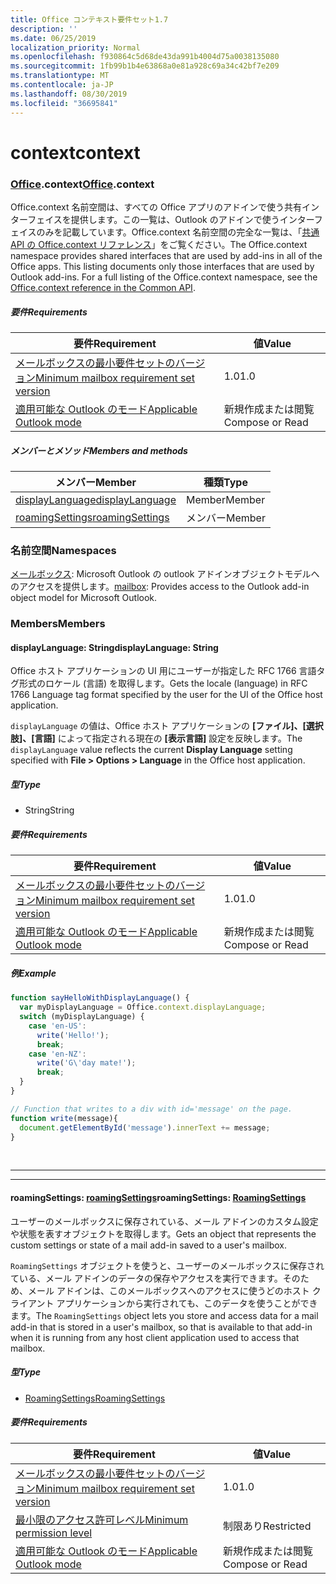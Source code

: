 ```yaml
---
title: Office コンテキスト要件セット1.7
description: ''
ms.date: 06/25/2019
localization_priority: Normal
ms.openlocfilehash: f930864c5d68de43da991b4004d75a0038135080
ms.sourcegitcommit: 1fb99b1b4e63868a0e81a928c69a34c42bf7e209
ms.translationtype: MT
ms.contentlocale: ja-JP
ms.lasthandoff: 08/30/2019
ms.locfileid: "36695841"
---
```

# <a name="context"></a><span data-ttu-id="5c96f-102">context</span><span class="sxs-lookup"><span data-stu-id="5c96f-102">context</span></span>

### <a name="officeofficemdcontext"></a><span data-ttu-id="5c96f-103">[Office](Office.md).context</span><span class="sxs-lookup"><span data-stu-id="5c96f-103">[Office](Office.md).context</span></span>

<span data-ttu-id="5c96f-p101">Office.context 名前空間は、すべての Office アプリのアドインで使う共有インターフェイスを提供します。この一覧は、Outlook のアドインで使うインターフェイスのみを記載しています。Office.context 名前空間の完全な一覧は、「[共通 API の Office.context リファレンス](/javascript/api/office/office.context)」をご覧ください。</span><span class="sxs-lookup"><span data-stu-id="5c96f-p101">The Office.context namespace provides shared interfaces that are used by add-ins in all of the Office apps. This listing documents only those interfaces that are used by Outlook add-ins. For a full listing of the Office.context namespace, see the [Office.context reference in the Common API](/javascript/api/office/office.context).</span></span>

##### <a name="requirements"></a><span data-ttu-id="5c96f-106">要件</span><span class="sxs-lookup"><span data-stu-id="5c96f-106">Requirements</span></span>

|<span data-ttu-id="5c96f-107">要件</span><span class="sxs-lookup"><span data-stu-id="5c96f-107">Requirement</span></span>| <span data-ttu-id="5c96f-108">値</span><span class="sxs-lookup"><span data-stu-id="5c96f-108">Value</span></span>|
|---|---|
|[<span data-ttu-id="5c96f-109">メールボックスの最小要件セットのバージョン</span><span class="sxs-lookup"><span data-stu-id="5c96f-109">Minimum mailbox requirement set version</span></span>](/office/dev/add-ins/reference/requirement-sets/outlook-api-requirement-sets)| <span data-ttu-id="5c96f-110">1.0</span><span class="sxs-lookup"><span data-stu-id="5c96f-110">1.0</span></span>|
|[<span data-ttu-id="5c96f-111">適用可能な Outlook のモード</span><span class="sxs-lookup"><span data-stu-id="5c96f-111">Applicable Outlook mode</span></span>](/outlook/add-ins/#extension-points)| <span data-ttu-id="5c96f-112">新規作成または閲覧</span><span class="sxs-lookup"><span data-stu-id="5c96f-112">Compose or Read</span></span>|

##### <a name="members-and-methods"></a><span data-ttu-id="5c96f-113">メンバーとメソッド</span><span class="sxs-lookup"><span data-stu-id="5c96f-113">Members and methods</span></span>

| <span data-ttu-id="5c96f-114">メンバー</span><span class="sxs-lookup"><span data-stu-id="5c96f-114">Member</span></span> | <span data-ttu-id="5c96f-115">種類</span><span class="sxs-lookup"><span data-stu-id="5c96f-115">Type</span></span> |
|--------|------|
| [<span data-ttu-id="5c96f-116">displayLanguage</span><span class="sxs-lookup"><span data-stu-id="5c96f-116">displayLanguage</span></span>](#displaylanguage-string) | <span data-ttu-id="5c96f-117">Member</span><span class="sxs-lookup"><span data-stu-id="5c96f-117">Member</span></span> |
| [<span data-ttu-id="5c96f-118">roamingSettings</span><span class="sxs-lookup"><span data-stu-id="5c96f-118">roamingSettings</span></span>](#roamingsettings-roamingsettings) | <span data-ttu-id="5c96f-119">メンバー</span><span class="sxs-lookup"><span data-stu-id="5c96f-119">Member</span></span> |

### <a name="namespaces"></a><span data-ttu-id="5c96f-120">名前空間</span><span class="sxs-lookup"><span data-stu-id="5c96f-120">Namespaces</span></span>

<span data-ttu-id="5c96f-121">[メールボックス](office.context.mailbox.md): Microsoft Outlook の outlook アドインオブジェクトモデルへのアクセスを提供します。</span><span class="sxs-lookup"><span data-stu-id="5c96f-121">[mailbox](office.context.mailbox.md): Provides access to the Outlook add-in object model for Microsoft Outlook.</span></span>

### <a name="members"></a><span data-ttu-id="5c96f-122">Members</span><span class="sxs-lookup"><span data-stu-id="5c96f-122">Members</span></span>

#### <a name="displaylanguage-string"></a><span data-ttu-id="5c96f-123">displayLanguage: String</span><span class="sxs-lookup"><span data-stu-id="5c96f-123">displayLanguage: String</span></span>

<span data-ttu-id="5c96f-124">Office ホスト アプリケーションの UI 用にユーザーが指定した RFC 1766 言語タグ形式のロケール (言語) を取得します。</span><span class="sxs-lookup"><span data-stu-id="5c96f-124">Gets the locale (language) in RFC 1766 Language tag format specified by the user for the UI of the Office host application.</span></span>

<span data-ttu-id="5c96f-125">`displayLanguage` の値は、Office ホスト アプリケーションの **[ファイル]、[選択肢]、[言語]** によって指定される現在の **[表示言語]** 設定を反映します。</span><span class="sxs-lookup"><span data-stu-id="5c96f-125">The `displayLanguage` value reflects the current **Display Language** setting specified with **File > Options > Language** in the Office host application.</span></span>

##### <a name="type"></a><span data-ttu-id="5c96f-126">型</span><span class="sxs-lookup"><span data-stu-id="5c96f-126">Type</span></span>

*   <span data-ttu-id="5c96f-127">String</span><span class="sxs-lookup"><span data-stu-id="5c96f-127">String</span></span>

##### <a name="requirements"></a><span data-ttu-id="5c96f-128">要件</span><span class="sxs-lookup"><span data-stu-id="5c96f-128">Requirements</span></span>

|<span data-ttu-id="5c96f-129">要件</span><span class="sxs-lookup"><span data-stu-id="5c96f-129">Requirement</span></span>| <span data-ttu-id="5c96f-130">値</span><span class="sxs-lookup"><span data-stu-id="5c96f-130">Value</span></span>|
|---|---|
|[<span data-ttu-id="5c96f-131">メールボックスの最小要件セットのバージョン</span><span class="sxs-lookup"><span data-stu-id="5c96f-131">Minimum mailbox requirement set version</span></span>](/office/dev/add-ins/reference/requirement-sets/outlook-api-requirement-sets)| <span data-ttu-id="5c96f-132">1.0</span><span class="sxs-lookup"><span data-stu-id="5c96f-132">1.0</span></span>|
|[<span data-ttu-id="5c96f-133">適用可能な Outlook のモード</span><span class="sxs-lookup"><span data-stu-id="5c96f-133">Applicable Outlook mode</span></span>](/outlook/add-ins/#extension-points)| <span data-ttu-id="5c96f-134">新規作成または閲覧</span><span class="sxs-lookup"><span data-stu-id="5c96f-134">Compose or Read</span></span>|

##### <a name="example"></a><span data-ttu-id="5c96f-135">例</span><span class="sxs-lookup"><span data-stu-id="5c96f-135">Example</span></span>

```js
function sayHelloWithDisplayLanguage() {
  var myDisplayLanguage = Office.context.displayLanguage;
  switch (myDisplayLanguage) {
    case 'en-US':
      write('Hello!');
      break;
    case 'en-NZ':
      write('G\'day mate!');
      break;
  }
}

// Function that writes to a div with id='message' on the page.
function write(message){
  document.getElementById('message').innerText += message;
}
```

<br>

---
---

#### <a name="roamingsettings-roamingsettingsjavascriptapioutlookofficeroamingsettingsviewoutlook-js-17"></a><span data-ttu-id="5c96f-136">roamingSettings: [roamingSettings](/javascript/api/outlook/office.RoamingSettings?view=outlook-js-1.7)</span><span class="sxs-lookup"><span data-stu-id="5c96f-136">roamingSettings: [RoamingSettings](/javascript/api/outlook/office.RoamingSettings?view=outlook-js-1.7)</span></span>

<span data-ttu-id="5c96f-137">ユーザーのメールボックスに保存されている、メール アドインのカスタム設定や状態を表すオブジェクトを取得します。</span><span class="sxs-lookup"><span data-stu-id="5c96f-137">Gets an object that represents the custom settings or state of a mail add-in saved to a user's mailbox.</span></span>

<span data-ttu-id="5c96f-138">`RoamingSettings` オブジェクトを使うと、ユーザーのメールボックスに保存されている、メール アドインのデータの保存やアクセスを実行できます。そのため、メール アドインは、このメールボックスへのアクセスに使うどのホスト クライアント アプリケーションから実行されても、このデータを使うことができます。</span><span class="sxs-lookup"><span data-stu-id="5c96f-138">The `RoamingSettings` object lets you store and access data for a mail add-in that is stored in a user's mailbox, so that is available to that add-in when it is running from any host client application used to access that mailbox.</span></span>

##### <a name="type"></a><span data-ttu-id="5c96f-139">型</span><span class="sxs-lookup"><span data-stu-id="5c96f-139">Type</span></span>

*   [<span data-ttu-id="5c96f-140">RoamingSettings</span><span class="sxs-lookup"><span data-stu-id="5c96f-140">RoamingSettings</span></span>](/javascript/api/outlook/office.RoamingSettings?view=outlook-js-1.7)

##### <a name="requirements"></a><span data-ttu-id="5c96f-141">要件</span><span class="sxs-lookup"><span data-stu-id="5c96f-141">Requirements</span></span>

|<span data-ttu-id="5c96f-142">要件</span><span class="sxs-lookup"><span data-stu-id="5c96f-142">Requirement</span></span>| <span data-ttu-id="5c96f-143">値</span><span class="sxs-lookup"><span data-stu-id="5c96f-143">Value</span></span>|
|---|---|
|[<span data-ttu-id="5c96f-144">メールボックスの最小要件セットのバージョン</span><span class="sxs-lookup"><span data-stu-id="5c96f-144">Minimum mailbox requirement set version</span></span>](/office/dev/add-ins/reference/requirement-sets/outlook-api-requirement-sets)| <span data-ttu-id="5c96f-145">1.0</span><span class="sxs-lookup"><span data-stu-id="5c96f-145">1.0</span></span>|
|[<span data-ttu-id="5c96f-146">最小限のアクセス許可レベル</span><span class="sxs-lookup"><span data-stu-id="5c96f-146">Minimum permission level</span></span>](/outlook/add-ins/understanding-outlook-add-in-permissions)| <span data-ttu-id="5c96f-147">制限あり</span><span class="sxs-lookup"><span data-stu-id="5c96f-147">Restricted</span></span>|
|[<span data-ttu-id="5c96f-148">適用可能な Outlook のモード</span><span class="sxs-lookup"><span data-stu-id="5c96f-148">Applicable Outlook mode</span></span>](/outlook/add-ins/#extension-points)| <span data-ttu-id="5c96f-149">新規作成または閲覧</span><span class="sxs-lookup"><span data-stu-id="5c96f-149">Compose or Read</span></span>|
